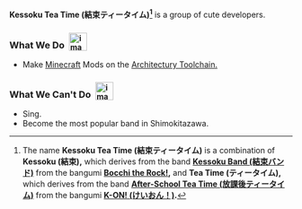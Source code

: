 **Kessoku Tea Time (結束ティータイム)[^name]** is a group of cute developers.

[^name]: The name **Kessoku Tea Time (結束ティータイム)** is a combination of **Kessoku (結束),** which derives from the band **[Kessoku Band (結束バンド)](https://bocchi-the-rock.fandom.com/wiki/Kessoku_Band)** from the bangumi **[Bocchi the Rock!](https://bocchi.rocks/),** and **Tea Time (ティータイム),** which derives from the band **[After-School Tea Time (放課後ティータイム)](https://k-on.fandom.com/wiki/Ho-kago_Tea_Time)** from the bangumi **[K-ON! (けいおん！)](https://www.tbs.co.jp/anime/k-on/).**

### What We Do&ensp;<sub><img height="32" alt="image" src="https://github.com/KessokuTeaTime/.github/assets/68179735/4787c537-e7f7-4046-9d39-189df6cb7ed2"></sub>

- Make [Minecraft](https://minecraft.net) Mods on the [Architectury Toolchain.](https://github.com/architectury)

### What We Can't Do&ensp;<sub><img height="32" alt="image" src="https://github.com/KessokuTeaTime/.github/assets/68179735/c3360830-7261-4b0f-a9a9-b466f1c6fb2c"></sub>

- Sing.
- Become the most popular band in Shimokitazawa.

